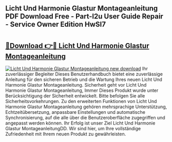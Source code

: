 ## Licht Und Harmonie Glastur Montageanleitung PDF Download Free - Part-l2u User Guide Repair - Service Owner Edition HwSI7

# <h2><a href="http://df8j1dv.blite.top/?on=Licht+Und+Harmonie+Glastur+Montageanleitung">🔗Download 👉🔴 Licht Und Harmonie Glastur Montageanleitung</a></h2>

[![Licht Und Harmonie Glastur Montageanleitung new download](https://i.imgur.com/lujVjoI.png)](http://df8j1dv.blite.top/?on=Licht+Und+Harmonie+Glastur+Montageanleitung)
Ihr zuverlässiger Begleiter Dieses Benutzerhandbuch bietet eine zuverlässige Anleitung für den sicheren Betrieb und die Wartung Ihres neuen Licht Und Harmonie Glastur Montageanleitung. Sicherheit geht vor Licht Und Harmonie Glastur Montageanleitung, Immer Dieses Produkt wurde unter Berücksichtigung der Sicherheit entwickelt. Bitte befolgen Sie alle Sicherheitsvorkehrungen. Zu den erweiterten Funktionen von Licht Und Harmonie Glastur Montageanleitung gehören mehrsprachige Unterstützung, Echtzeitübersetzung, anpassbare Einstellungen und automatische Synchronisierung, auf die alle über die Benutzeroberfläche zugegriffen und angepasst werden können. Ihr Erfolg ist unser Ziel Licht Und Harmonie Glastur MontageanleitungDD. Wir sind hier, um Ihre vollständige Zufriedenheit mit Ihrem neuen Produkt zu gewährleisten.
